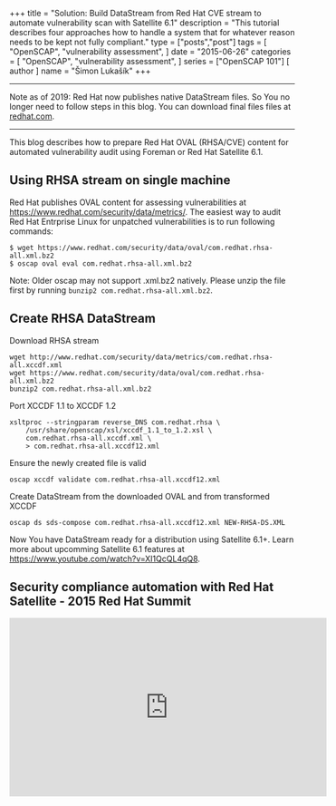 +++
title = "Solution: Build DataStream from Red Hat CVE stream to automate vulnerability scan with Satellite 6.1"
description = "This tutorial describes four approaches how to handle a system that for whatever reason needs to be kept not fully compliant."
type = ["posts","post"]
tags = [
    "OpenSCAP",
    "vulnerability assessment",
]
date = "2015-06-26"
categories = [
    "OpenSCAP",
    "vulnerability assessment",
]
series = ["OpenSCAP 101"]
[ author ]
  name = "Šimon Lukašík"
+++

  ----

Note as of 2019: Red Hat now publishes native DataStream files. So You no longer need to follow steps in this blog. You can download final files files at [redhat.com](https://www.redhat.com/security/data/metrics/ds/v2/).

  ----


This blog describes how to prepare Red Hat OVAL (RHSA/CVE) content for automated vulnerability audit using Foreman or Red Hat Satellite 6.1.

## Using RHSA stream on single machine

Red Hat publishes OVAL content for assessing vulnerabilities at https://www.redhat.com/security/data/metrics/. The easiest way to audit Red Hat Entrprise Linux for unpatched vulnerabilities is to run following commands:

    $ wget https://www.redhat.com/security/data/oval/com.redhat.rhsa-all.xml.bz2
    $ oscap oval eval com.redhat.rhsa-all.xml.bz2

Note: Older oscap may not support .xml.bz2 natively. Please unzip the file first by running `bunzip2 com.redhat.rhsa-all.xml.bz2`.

## Create RHSA DataStream

Download RHSA stream

    wget http://www.redhat.com/security/data/metrics/com.redhat.rhsa-all.xccdf.xml
    wget https://www.redhat.com/security/data/oval/com.redhat.rhsa-all.xml.bz2
    bunzip2 com.redhat.rhsa-all.xml.bz2

Port XCCDF 1.1 to XCCDF 1.2

    xsltproc --stringparam reverse_DNS com.redhat.rhsa \
        /usr/share/openscap/xsl/xccdf_1.1_to_1.2.xsl \
        com.redhat.rhsa-all.xccdf.xml \
        > com.redhat.rhsa-all.xccdf12.xml

Ensure the newly created file is valid

    oscap xccdf validate com.redhat.rhsa-all.xccdf12.xml

Create DataStream from the downloaded OVAL and from transformed XCCDF

    oscap ds sds-compose com.redhat.rhsa-all.xccdf12.xml NEW-RHSA-DS.XML

Now You have DataStream ready for a distribution using Satellite 6.1+. Learn more about upcomming Satellite 6.1 features at https://www.youtube.com/watch?v=XI1QcQL4qQ8.

## Security compliance automation with Red Hat Satellite - 2015 Red Hat Summit

<iframe width="560" height="315" src="https://www.youtube.com/embed/XI1QcQL4qQ8"
frameborder="0"
allow="accelerometer; autoplay; encrypted-media; gyroscope; picture-in-picture"
allowfullscreen></iframe>
